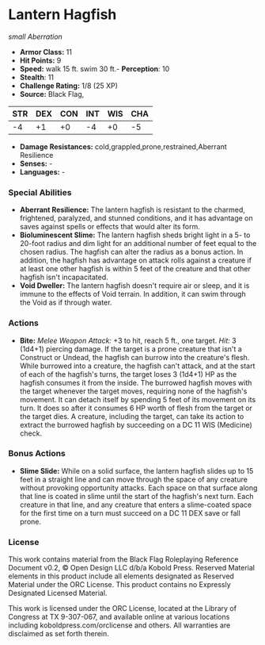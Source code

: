 # Lantern Hagfish

*small* *Aberration*

- **Armor Class:** 11
- **Hit Points:** 9 
- **Speed:** walk 15 ft. swim 30 ft.- **Perception**: 10
- **Stealth**: 11
- **Challenge Rating:** 1/8 (25 XP)
- **Source:** Black Flag,

| STR | DEX | CON | INT | WIS | CHA |
| --- | --- | --- | --- | --- | --- |
| -4 | +1 | +0 | -4 | +0 | -5 |

- **Damage Resistances:** cold,grappled,prone,restrained,Aberrant Resilience
- **Senses:** -
- **Languages:** -

### Special Abilities

- **Aberrant Resilience:** The lantern hagfish is resistant to the charmed, frightened, paralyzed, and stunned conditions, and it has advantage on saves against spells or effects that would alter its form.
- **Bioluminescent Slime:** The lantern hagfish sheds bright light in a 5- to 20-foot radius and dim light for an additional number of feet equal to the chosen radius. The hagfish can alter the radius as a bonus action. In addition, the hagfish has advantage on attack rolls against a creature if at least one other hagfish is within 5 feet of the creature and that other hagfish isn't incapacitated.
- **Void Dweller:** The lantern hagfish doesn't require air or sleep, and it is immune to the effects of Void terrain. In addition, it can swim through the Void as if through water.

### Actions

- **Bite:** _Melee Weapon Attack:_ +3 to hit, reach 5 ft., one target. _Hit:_ 3 (1d4+1) piercing damage. If the target is a prone creature that isn't a Construct or Undead, the hagfish can burrow into the creature's flesh. While burrowed into a creature, the hagfish can't attack, and at the start of each of the hagfish's turns, the target loses 3 (1d4+1) HP as the hagfish consumes it from the inside. The burrowed hagfish moves with the target whenever the target moves, requiring none of the hagfish's movement. It can detach itself by spending 5 feet of its movement on its turn. It does so after it consumes 6 HP worth of flesh from the target or the target dies. A creature, including the target, can take its action to extract the burrowed hagfish by succeeding on a DC 11 WIS (Medicine) check.

### Bonus Actions

- **Slime Slide:** While on a solid surface, the lantern hagfish slides up to 15 feet in a straight line and can move through the space of any creature without provoking opportunity attacks. Each space on that surface along that line is coated in slime until the start of the hagfish's next turn. Each creature in that line, and any creature that enters a slime-coated space for the first time on a turn must succeed on a DC 11 DEX save or fall prone.


### License

This work contains material from the Black Flag Roleplaying Reference Document v0.2, © Open Design LLC d/b/a Kobold Press. Reserved Material elements in this product include all elements designated as Reserved Material under the ORC License. This product contains no Expressly Designated Licensed Material.

This work is licensed under the ORC License, located at the Library of Congress at TX 9-307-067, and available online at various locations including koboldpress.com/orclicense and others. All warranties are disclaimed as set forth therein.
